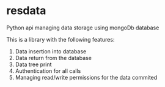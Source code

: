 # resdata
Python api managing data storage using mongoDb database

This is a library with the following features:
1. Data insertion into database
2. Data return from the database
3. Data tree print
4. Authentication for all calls
5. Managing read/write permissions for the data commited
